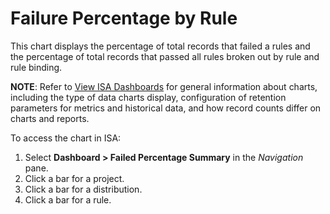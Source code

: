 # Failure Percentage by Rule

This chart displays the percentage of total records that failed a rules
and the percentage of total records that passed all rules broken out by
rule and rule binding.

<span style="font-weight: bold;">NOTE</span>: Refer to [View ISA
Dashboards](View_ISA_Dashboards) for general information about
charts, including the type of data charts display, configuration of
retention parameters for metrics and historical data, and how record
counts differ on charts and reports.

To access the chart in ISA:

1.  Select <span style="font-weight: bold;">Dashboard \> Failed
    Percentage Summary</span> in the
    <span style="font-style: italic;">Navigation</span> pane.
2.  Click a bar for a project.
3.  Click a bar for a distribution.
4.  Click a bar for a rule.
